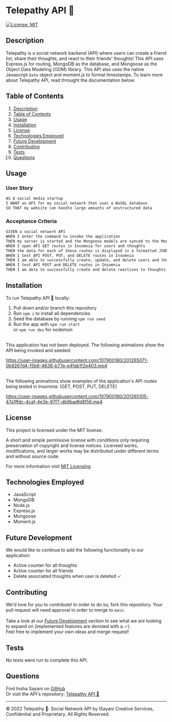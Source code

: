 # Telepathy API 💭
[![License: MIT](https://img.shields.io/badge/License-MIT-yellow.svg)](https://opensource.org/licenses/MIT)

## Description

Telepathy is a social network backend (API) where users can create a friend list, share their thoughts, and react to their friends' thoughts! This API uses Express.js for routing, MongoDB as the database, and Mongoose as the Object Data Modeling (ODM) library. This API also uses the native Javascript ``Date`` object and moment.js to format timestamps. To learn more about Telepathy API, read throught the documentation below.

## Table of Contents
1. [Description](#description)
2. [Table of Contents](#table-of-contents)
3. [Usage](#usage)
4. [Installation](#installation)
5. [License](#license)
6. [Technologies Employed](#technologies-employed)
7. [Future Development](#future-development)
8. [Contributing](#contributing)
9. [Tests](#tests)
10. [Questions](#questions)

## Usage
### User Story

```md
AS A social media startup
I WANT an API for my social network that uses a NoSQL database
SO THAT my website can handle large amounts of unstructured data
```

### Acceptance Criteria 

```md
GIVEN a social network API
WHEN I enter the command to invoke the application
THEN my server is started and the Mongoose models are synced to the MongoDB database
WHEN I open API GET routes in Insomnia for users and thoughts
THEN the data for each of these routes is displayed in a formatted JSON
WHEN I test API POST, PUT, and DELETE routes in Insomnia
THEN I am able to successfully create, update, and delete users and thoughts in my database
WHEN I test API POST and DELETE routes in Insomnia
THEN I am able to successfully create and delete reactions to thoughts and add and remove friends to a user’s friend list
```

## Installation
To run Telepathy API 💭 locally:

1. Pull down and/or branch this repository
2. Run ```npm i``` to install all dependencies
3. Seed the database by running ```npm run seed```
4. Run the app with ```npm run start``` </br> or ```npm run dev``` for nodemon
</br>
This application has not been deployed. The following animations show the API being invoked and seeded:

https://user-images.githubusercontent.com/107900180/201265071-0b9267d4-f5b6-4638-b77e-e4fab1f2e403.mp4


<br/>
The following animations show examples of the application's API routes being tested in Insomnia:
(GET, POST, PUT, DELETE)



https://user-images.githubusercontent.com/107900180/201265105-47a1ffdc-4caf-4e3e-97f7-db9badfd8f56.mp4




## License
This project is licensed under the MIT license.

A short and simple permissive license with conditions only requiring preservation of copyright and license notices. Licensed works, modifications, and larger works may be distributed under different terms and without source code.<p/>For more information visit [MIT Licensing](https://choosealicense.com/licenses/mit/).

## Technologies Employed
* JavaScript
* MongoDB
* Node.js
* Express.js
* Mongoose
* Moment.js

## Future Development
We would like to continue to add the following functionality to our application:
- Active counter for all thoughts
- Active counter for all friends
- Delete associated thoughts when user is deleted &check;

## Contributing
We'd love for you to contribute! In order to do so, fork this repository. Your pull request will need approval in order to merge to ```main```. <br/><br/> Take a look at our [Future Development](#future-development) section to see what we are looking to expand on (implemented features are denoted with a &check;). <br/>Feel free to implement your own ideas and merge request!

## Tests
No tests were run to complete this API.

## Questions
Find Insha Sayani on [GitHub](https://github.com/isayani)<br/>
Or visit the API's repository: [Telepathy API 💭](https://github.com/isayani/no-sql-social-network)

- - -
© 2022 Telepathy 💭: Social Network API by ISayani Creative Services, Confidential and Proprietary. All Rights Reserved.
